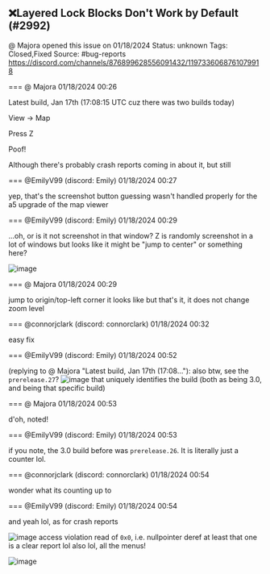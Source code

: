 ## ❌Layered Lock Blocks Don't Work by Default (#2992)
@ Majora opened this issue on 01/18/2024
Status: unknown
Tags: Closed,Fixed
Source: #bug-reports https://discord.com/channels/876899628556091432/1197336068761079918


=== @ Majora 01/18/2024 00:26

Latest build, Jan 17th (17:08:15 UTC cuz there was two builds today)

View -> Map

Press Z

Poof!

Although there's probably crash reports coming in about it, but still

=== @EmilyV99 (discord: Emily) 01/18/2024 00:27

yep, that's the screenshot button
guessing wasn't handled properly for the a5 upgrade of the map viewer

=== @EmilyV99 (discord: Emily) 01/18/2024 00:29

...oh, or is it not screenshot in that window?
Z is randomly screenshot in a lot of windows
but looks like it might be "jump to center" or something here?

![image](https://cdn.discordapp.com/attachments/1197336068761079918/1197336915494572072/image.png?ex=65e90a66&is=65d69566&hm=7991e2eee13748d53a96d8b41da283f04e6c411139b3e37ebf28ccaa314e4179&)

=== @ Majora 01/18/2024 00:29

jump to origin/top-left corner it looks like
but that's it, it does not change zoom level

=== @connorjclark (discord: connorclark) 01/18/2024 00:32

easy fix

=== @EmilyV99 (discord: Emily) 01/18/2024 00:52

(replying to @ Majora "Latest build, Jan 17th (17:08…"): also btw, see the `prerelease.27`?
![image](https://cdn.discordapp.com/attachments/1197336068761079918/1197342747762360390/image.png?ex=65e90fd4&is=65d69ad4&hm=30dbf359b6fc3aa4492a66f7df06a0574f661f3b82304df61ec59d9f59249b8b&)
that uniquely identifies the build
(both as being 3.0, and being that specific build)

=== @ Majora 01/18/2024 00:53

d'oh, noted!

=== @EmilyV99 (discord: Emily) 01/18/2024 00:53

if you note, the 3.0 build before was `prerelease.26`. It is literally just a counter lol.

=== @connorjclark (discord: connorclark) 01/18/2024 00:54

wonder what its counting up to

=== @EmilyV99 (discord: Emily) 01/18/2024 00:54

and yeah lol, as for crash reports

![image](https://cdn.discordapp.com/attachments/1197336068761079918/1197343285690249369/image.png?ex=65e91054&is=65d69b54&hm=a987711a2b57afe78c5533aba49cca148f3e07cd723aba48327c6f9509af8606&)
access violation read of `0x0`, i.e. nullpointer deref
at least that one is a clear report lol
also lol, all the menus!

![image](https://cdn.discordapp.com/attachments/1197336068761079918/1197343526409744484/image.png?ex=65e9108e&is=65d69b8e&hm=e665f3519d07f909149f32f1e8556c5fca27595b9dbc1adac1c2c54f3caa1bcc&)
